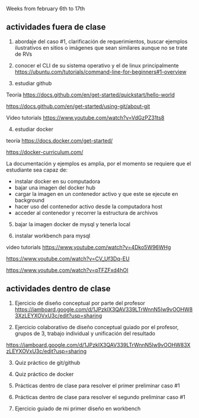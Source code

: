 Weeks from february 6th to 17th


## actividades fuera de clase

1. abordaje del caso #1, clarificación de requerimientos, buscar ejemplos ilustrativos en sitios o imágenes que sean similares aunque no se trate de RVs 

2. conocer el CLI de su sistema operativo y el de linux principalmente 
https://ubuntu.com/tutorials/command-line-for-beginners#1-overview 

3. estudiar github

Teoría
https://docs.github.com/en/get-started/quickstart/hello-world 

https://docs.github.com/en/get-started/using-git/about-git 


Video tutorials
https://www.youtube.com/watch?v=VdGzPZ31ts8 


4. estudiar docker

teoría
https://docs.docker.com/get-started/ 

https://docker-curriculum.com/ 

La documentación y ejemplos es amplia, por el momento se requiere que el estudiante sea capaz de: 
- instalar docker en su computadora
- bajar una imagen del docker hub
- cargar la imagen en un contenedor activo y que este se ejecute en background
- hacer uso del contenedor activo desde la computadora host
- acceder al contenedor y recorrer la estructura de archivos

5. bajar la imagen docker de mysql y tenerla local 

6. instalar workbench para mysql 

video tutorials
https://www.youtube.com/watch?v=4Dko5W96WHg 

https://www.youtube.com/watch?v=CV_Uf3Dq-EU 

https://www.youtube.com/watch?v=pTFZFxd4hOI 


## actividades dentro de clase

1. Ejercicio de diseño conceptual por parte del profesor
https://jamboard.google.com/d/1JPzkIX3QAV339LTrWnnN5Iw9vOOHW83XzLEYXOVxU3c/edit?usp=sharing 

2. Ejercicio colaborativo de diseño conceptual guiado por el profesor, grupos de 3, trabajo individual y unificación del resultado 

https://jamboard.google.com/d/1JPzkIX3QAV339LTrWnnN5Iw9vOOHW83XzLEYXOVxU3c/edit?usp=sharing 


3. Quiz práctico de git/github

4. Quiz práctico de docker

5. Prácticas dentro de clase para resolver el primer preliminar caso #1

6. Prácticas dentro de clase para resolver el segundo preliminar caso #1

7. Ejercicio guiado de mi primer diseño en workbench 


